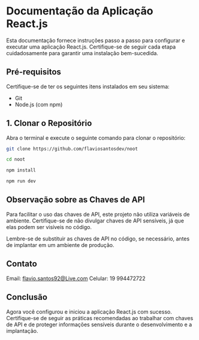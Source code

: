 # Documentação da Aplicação React.js

Esta documentação fornece instruções passo a passo para configurar e executar uma aplicação React.js. Certifique-se de seguir cada etapa cuidadosamente para garantir uma instalação bem-sucedida.

## Pré-requisitos
Certifique-se de ter os seguintes itens instalados em seu sistema:
- Git
- Node.js (com npm)

## 1. Clonar o Repositório

Abra o terminal e execute o seguinte comando para clonar o repositório:

```bash
git clone https://github.com/flaviosantosdev/noot

cd noot

npm install

npm run dev

```
##  Observação sobre as Chaves de API
Para facilitar o uso das chaves de API, este projeto não utiliza variáveis de ambiente. Certifique-se de não divulgar chaves de API sensíveis, já que elas podem ser visíveis no código.

Lembre-se de substituir as chaves de API no código, se necessário, antes de implantar em um ambiente de produção.

## Contato
Email: flavio.santos92@Live.com
Celular: 19 994472722

## Conclusão
Agora você configurou e iniciou a aplicação React.js com sucesso. Certifique-se de seguir as práticas recomendadas ao trabalhar com chaves de API e de proteger informações sensíveis durante o desenvolvimento e a implantação.
